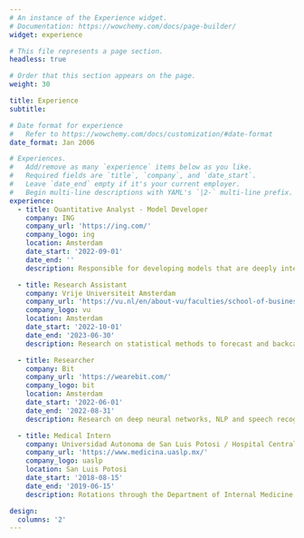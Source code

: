 ```yaml
---
# An instance of the Experience widget.
# Documentation: https://wowchemy.com/docs/page-builder/
widget: experience

# This file represents a page section.
headless: true

# Order that this section appears on the page.
weight: 30

title: Experience
subtitle:

# Date format for experience
#   Refer to https://wowchemy.com/docs/customization/#date-format
date_format: Jan 2006

# Experiences.
#   Add/remove as many `experience` items below as you like.
#   Required fields are `title`, `company`, and `date_start`.
#   Leave `date_end` empty if it's your current employer.
#   Begin multi-line descriptions with YAML's `|2-` multi-line prefix.
experience:
  - title: Quantitative Analyst - Model Developer
    company: ING
    company_url: 'https://ing.com/'
    company_logo: ing
    location: Amsterdam
    date_start: '2022-09-01'
    date_end: ''
    description: Responsible for developing models that are deeply integrated in the business model (pricing, hedging, funding) and have impacts across global balance sheet (Net Interest Income, Economic Value and Capital Requirements). The ALM models cover global customer lending products (e.g. mortgages, Wholesale Banking, mid-corps and SME Lending) and global customer deposits products (current accounts, savings).

  - title: Research Assistant
    company: Vrije Universiteit Amsterdam
    company_url: 'https://vu.nl/en/about-vu/faculties/school-of-business-and-economics/departments/econometrics-and-data-science'
    company_logo: vu
    location: Amsterdam
    date_start: '2022-10-01'
    date_end: '2023-06-30'
    description: Research on statistical methods to forecast and backcast particle movements throughout space and time, Applied Spatial General Equilibrium Models, and the analysis of commuting dynamics in The Netherlands.

  - title: Researcher
    company: Bit
    company_url: 'https://wearebit.com/'
    company_logo: bit
    location: Amsterdam
    date_start: '2022-06-01'
    date_end: '2022-08-31'
    description: Research on deep neural networks, NLP and speech recognition, digital twins and more; with their applications to solve our client's needs

  - title: Medical Intern
    company: Universidad Autonoma de San Luis Potosi / Hospital Central
    company_url: 'https://www.medicina.uaslp.mx/'
    company_logo: uaslp
    location: San Luis Potosi
    date_start: '2018-08-15'
    date_end: '2019-06-15'
    description: Rotations through the Department of Internal Medicine, Pathology, Infectology, Family Medicine, Cardiology and Neurology.

design:
  columns: '2'
---
```


